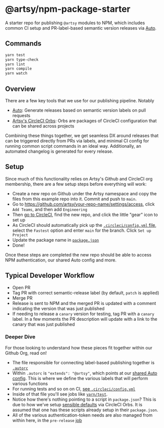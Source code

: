 # @artsy/npm-package-starter

A starter repo for publishing `@artsy` modules to NPM, which includes common CI setup and PR-label-based semantic version releases via [Auto](https://intuit.github.io/auto/index).

## Commands

```bash
yarn test
yarn type-check
yarn lint
yarn compile
yarn watch
```

## Overview

There are a few key tools that we use for our publishing pipeline. Notably

- [Auto](https://github.com/intuit/auto): Generate releases based on semantic version labels on pull requests
- [Artsy's CircleCI Orbs](https://github.com/artsy/orbs): Orbs are packages of CircleCI configuration that can be shared across projects

Combining these things together, we get seamless DX around releases that can be triggered directly from PRs via labels, and minimal CI config for running common script commands in an ideal way. Additionally, an automated changelog is generated for every release.

## Setup

Since much of this functionality relies on Artsy's Github and CircleCI org membership, there are a few setup steps before everything will work:

- Create a new repo on Github under the Artsy namespace and copy the files from this example repo into it. Commit and push to `main`.
- Go to https://github.com/artsy/your-repo-name/settings/access, click `Add Teams`, and then add `Engineering`
- Then [go to CircleCI](https://app.circleci.com/projects/project-dashboard/github/artsy/), find the new repo, and click the little "gear" icon to set up
- As CircleCI should automatically pick up the [`.circleci/config.yml` file](https://github.com/artsy/npm-package-starter/blob/main/.circleci/config.yml), select the `Fastest` option and enter `main` for the branch. Click `Set up Project`
- Update the package name in [`package.json`](https://github.com/artsy/npm-package-starter/blob/main/package.json#L2)
- Done!

Once these steps are completed the new repo should be able to access NPM authentication, our shared Auto config and more.

## Typical Developer Workflow

- Open PR
- Tag PR with correct semantic-release label (by default, `patch` is applied)
- Merge PR
- Release is sent to NPM and the merged PR is updated with a comment indicating the version that was just published
- If needing to release a `canary` version for testing, tag PR with a `canary` label. In a few moments the PR description will update with a link to the canary that was just published

### Deeper Dive

For those looking to understand how these pieces fit together within our Github Org, read on!

- The file responsible for connecting label-based publishing together is [`.autorc`](https://github.com/artsy/npm-package-starter/blob/main/.autorc)
- Within `.autorc` is `"extends": "@artsy"`, which points at our [shared Auto config](https://github.com/artsy/auto-config). This is where we define the various labels that will perform various functions
- For running tests and so on on CI, [see `.circleci/config.yml`](https://github.com/artsy/npm-package-starter/blob/main/.circleci/config.yml)
- Inside of that file you'll see jobs like [`yarn/test`](https://github.com/artsy/npm-package-starter/blob/main/.circleci/config.yml#L20).
- Notice how there's nothing pointing to a script in `package.json`? This is due to how we've setup [sensible defaults](https://github.com/artsy/orbs/blob/main/src/yarn/yarn.yml#L110) via CircleCI Orbs. It is assumed that one has these scripts already setup in their `package.json`.
- All of the various authentication-token needs are also managed from within here, in the `pre-release` [job](https://github.com/artsy/orbs/blob/main/src/yarn/yarn.yml#L65-L71)
